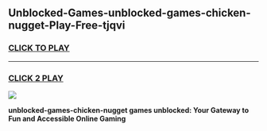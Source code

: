 
## Unblocked-Games-unblocked-games-chicken-nugget-Play-Free-tjqvi
<h3>
<a href="https://premium76.site?title=unblocked-games-chicken-nugget&ref=22A">CLICK TO PLAY</a></h3>
<hr>

<h3>
<a href="https://premium76.site?title=unblocked-games-chicken-nugget&ref=22A">CLICK 2 PLAY</a>
  
</h3>

<a href="https://premium76.site?title=unblocked-games-chicken-nugget&ref=22A"><img src="https://clearcache.store/games.png"></a>


**unblocked-games-chicken-nugget games unblocked: Your Gateway to Fun and Accessible Online Gaming**
